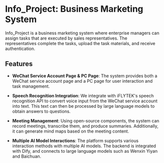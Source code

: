 # Info_Project: Business Marketing System

Info_Project is a business marketing system where enterprise managers can assign tasks that are executed by sales representatives. The representatives complete the tasks, upload the task materials, and receive authentication.

## Features

- **WeChat Service Account Page & PC Page**: The system provides both a WeChat service account page and a PC page for user interaction and task management.
  
- **Speech Recognition Integration**: We integrate with iFLYTEK's speech recognition API to convert voice input from the WeChat service account into text. This text can then be processed by large language models to obtain answers to questions.

- **Meeting Management**: Using open-source components, the system can record meetings, transcribe them, and produce summaries. Additionally, it can generate mind maps based on the meeting content.

- **Multiple AI Model Interactions**: The platform supports various interaction methods with multiple AI models. The backend is integrated with Dify, and connects to large language models such as Wenxin Yiyan and Baichuan.

